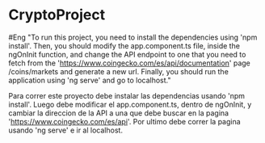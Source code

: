 # CryptoProject

  #Eng
  "To run this project, you need to install the dependencies using 'npm install'.
  Then, you should modify the app.component.ts file, inside the ngOnInit function, and change the API endpoint to one that you need to fetch from the 
  'https://www.coingecko.com/es/api/documentation' page /coins/markets and generate a new url.
  Finally, you should run the application using 'ng serve' and go to localhost."

  Para correr este proyecto debe instalar las dependencias usando 'npm install'.
  Luego debe modificar el app.component.ts, dentro de ngOnInit, y cambiar la direccion de la API a una que debe buscar en la pagina 'https://www.coingecko.com/es/api'.
  Por ultimo debe correr la pagina usando 'ng serve' e ir al localhost.
